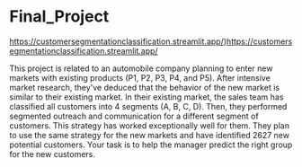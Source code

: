 # Final_Project
https://customersegmentationclassification.streamlit.app/)https://customersegmentationclassification.streamlit.app/

This project is related to an automobile company planning to enter new markets with existing products (P1, P2, P3, P4, and P5). After intensive market research, they've deduced that the behavior of the new market is similar to their existing market. In their existing market, the sales team has classified all customers into 4 segments (A, B, C, D). Then, they performed segmented outreach and communication for a different segment of customers. This strategy has worked exceptionally well for them. They plan to use the same strategy for the new markets and have identified 2627 new potential customers. Your task is to help the manager predict the right group for the new customers.
